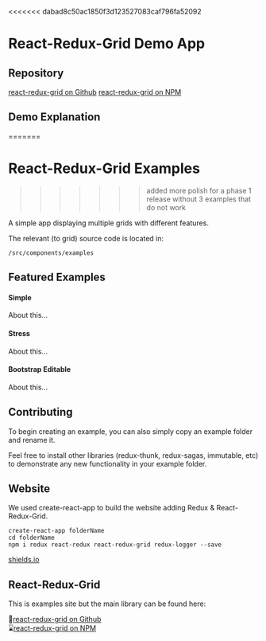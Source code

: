 <<<<<<< dabad8c50ac1850f3d123527083caf796fa52092
# React-Redux-Grid Demo App

## Repository 

[react-redux-grid on Github](https://github.com/bencripps/react-redux-grid)
[react-redux-grid on NPM](https://www.npmjs.com/package/react-redux-grid)

## Demo Explanation
=======
# React-Redux-Grid Examples
>>>>>>> added more polish for a phase 1 release without 3 examples that do not work

A simple app displaying multiple grids with different features.

The relevant (to grid) source code is located in:

`/src/components/examples`

## Featured Examples

#### Simple

About this...

#### Stress

About this...

#### Bootstrap Editable

About this...

## Contributing 

To begin creating an example, you can also simply copy an example folder and rename it.

Feel free to install other libraries (redux-thunk, redux-sagas, immutable, etc) to demonstrate any new functionality in your example folder.

## Website 

We used create-react-app to build the website adding Redux & React-Redux-Grid. 

```
create-react-app folderName 
cd folderName
npm i redux react-redux react-redux-grid redux-logger --save
```

[shields.io](http://shields.io/)

## React-Redux-Grid 

This is examples site but the main library can be found here:

🍴[react-redux-grid on Github](https://github.com/bencripps/react-redux-grid)     
⌛[react-redux-grid on NPM](https://www.npmjs.com/package/react-redux-grid)

